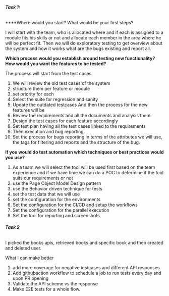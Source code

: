 ###### **Task 1:**

****Where would you start? What would be your first steps?

I will start with the team, who is allocated where and if each is assigned to a module fits his skills or not and allocate each member in the area where he will be perfect fit.
Then we will do exploratory testing to get overview about the system and how it works what are the bugs existing and report all.

 **Which process would you establish around testing new functionality? How would you
want the features to be tested?**

The process will start from the test cases

1. We will review the old test cases of the system
2. structure them per feature or module
3. set priority for each 
4. Select the suite for regression and sanity 
5. Update the outdated testcases
And then the process for the new features will be 
1. Review the requirements and all the documents and analysis them.
2. Design the test cases for each feature accordingly
3. Set test plan having all the test cases linked to the requirements 
4. Then execution and bug reporting.
5. Set the process for bugs reporting in terms of the attributes we will use, the tags for filtering and reports and the structure of the bug.



**If you would do test automation which techniques or best practices would you use?**

1. As a team we will select the tool will be used first based on the team experience and if we have time we can do a POC to determine if the tool suits our requirements or not
2.  use the Page Object Model Design pattern
3. use the Behavior driven technique for tests
4.  set the test data that we will use
5. set the configuration for the environments
6. Set the  configuration for the CI/CD and setup the workflows
7. Set the configuration for the parallel execution
8. Set the tool for reporting and screenshots

###### **Task 2**

I picked the books apis, retrieved books and specific book and 
then created and deleted user.

What I can make better 
 
1. add more coverage for negative testcases and
different API responses 
2. Add githubaction workflow to schedule a job to run tests every day and upon PR opening
3. Validate the API scheme vs the response
4. Make E2E tests for a whole flow.
 


